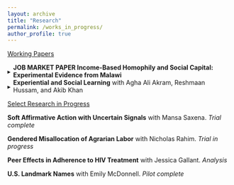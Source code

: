 ```yaml
---
layout: archive
title: "Research"
permalink: /works_in_progress/
author_profile: true
---
```


<u>Working Papers</u>
<style>
.toggle-header {
  cursor: pointer;
  display: flex;
  align-items: center;
}

.toggle-arrow {
  display: inline-block;
  transition: transform 0.2s ease;
  margin-right: 6px;
}

.toggle-content {
  display: none;
  margin-left: 20px;
}
</style>


<script>
function toggleAbstract(id, arrowId) {
  var content = document.getElementById(id);
  var arrow = document.getElementById(arrowId);
  if (content.style.display === "none") {
    content.style.display = "block";
    arrow.style.transform = "rotate(90deg)";
  } else {
    content.style.display = "none";
    arrow.style.transform = "rotate(0deg)";
  }
}
</script>

<div>
  <div class="toggle-header" onclick="toggleAbstract('abs1', 'arrow1')">
    <span id="arrow1" class="toggle-arrow">▸</span>
    <span><strong>JOB MARKET PAPER Income-Based Homophily and Social Capital: Experimental Evidence from Malawi</strong></span>
  </div>
  <div id="abs1" class="toggle-content">
    <p>Although many studies positively associate social connections and economic outcomes, causal evidence is scarce due to endogenous link formation. I experimentally induce social interactions between female rural migrants in Malawi by facilitating low-SES women in inviting low-SES, high-SES, or a random mix of women for a shared meal. I cross-randomize a voucher for meat, a high-price `social good'. One year later, participants experience a 22\% reduction in depression and a 0.13 SD increase in food consumption relative to control. While all groups experience both sets of benefits, inviting high-SES guests leads to higher consumption, while inviting low-SES guests leads to greater depression reductions. I find that effort costs prohibit women from initiating \textit{any} relationship in the absence of the intervention, while the high price of serving meat inhibits cross-SES linking. Rather than acting as a feasibility constraint, I find that the marginal rate of substitution between low- and high-SES linking changes with the price of meat, inhibiting network economic diversity at high prices. I draw three conclusions: (1) all social relationships yield large benefits, but frictions inhibit them from forming, (2) different types of relationships are more productive across different domains, underscoring the value of economically \textit{diverse} networks, and (3) prices reinforce income-based homophily.
</p>
  </div>

  <div class="toggle-header" onclick="toggleAbstract('abs2', 'arrow2')">
    <span id="arrow2" class="toggle-arrow">▸</span>
    <span><strong>Experiential and Social Learning</strong> with Agha Ali Akram, Reshmaan Hussam, and Akib Khan</span>
  </div>
  <div id="abs2" class="toggle-content">
    <p>This study examines complementarities between experiential and social learning in health technology adoption. We engage 1800 households in peri-urban Pakistan in a field experiment on water chlorination. Our experiment has four arms: control households, who receive no intervention; households who receive free chlorine tablets; households who receive tablets and small daily financial incentives for chlorine use; and households who receive tablets and an experiential learning intervention. In the learning intervention, participants record and visually track their children's diarrhea rate relative to control households before and after chlorine distribution. While monetary incentives generate higher chlorination than experiential learning and chlorine distribution alone in the short run, these effects quickly dissipate. While there are no differential effects of the learning arm on average, learning arm households who also have a neighbor in the learning arm chlorinate their water at a significantly higher rate for almost one year after the end of the learning intervention. Households \emph{not} in the learning arm exhibit no difference in behavior by whether they have a neighbor in the learning arm. We propose a model of learning whereby ``ownership effects’’, generated by self-investment in learning and intimate knowledge of specific learning processes, give rise to a complementarity between experiential and social learning. We rule out various alternative explanations, including changing beliefs about the returns to chlorine use. The welfare implications are significant: ITT (TOT) estimates suggest that learning households with learning neighbors exhibit a 0.16 SD (0.51 SD) increase in an index of child anthropometrics after one year.
  </p>
  </div>
</div>

<u>Select Research in Progress</u>


**Soft Affirmative Action with Uncertain Signals** with Mansa Saxena.
*Trial complete*

**Gendered Misallocation of Agrarian Labor** with Nicholas Rahim.
*Trial in progress*

**Peer Effects in Adherence to HIV Treatment** with Jessica Gallant.
*Analysis*

**U.S. Landmark Names** with Emily McDonnell.
*Pilot complete*

